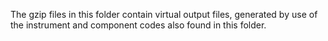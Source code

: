 The gzip files in this folder contain virtual output files,  generated by use of the instrument and component codes also found in this folder. 
